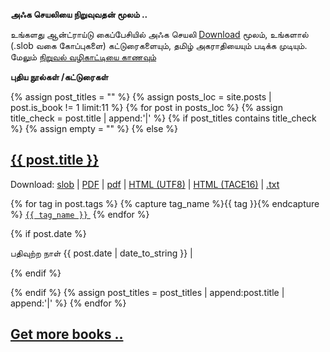 **அஃக செயலியை நிறுவுவதன் மூலம் ..**

<p>உங்களது ஆன்ட்ராய்டு கைப்பேசியில் அஃக செயலி <a href="https://github.com/ThaniThamizhAkarathiKalanjiyam/win_ttak/raw/ttak_apk/ttak_287.apk">Download</a> மூலம், உங்களால் (.slob வகை கோப்புகளை) கட்டுரைகளையும், தமிழ் அகராதியையும் படிக்க முடியும். மேலும் <a href="android">நிறுவல் வழிகாட்டியை காணவும்</a></p>

**புதிய நூல்கள் /கட்டுரைகள்**

{% assign post_titles = "" %}
{% assign posts_loc = site.posts | post.is_book != 1 limit:11 %}
{% for post in posts_loc %}
{% assign title_check = post.title | append:'|' %}
	{% if post_titles contains title_check %}
		{% assign empty = "" %}
	{% else %}
<div class="post">
<h2><a href="{{ site.url}}/{{ post.url }}">{{ post.title }}</a></h2>
<p class="post-link">
Download: <a href="https://github.com/ThaniThamizhAkarathiKalanjiyam/tam_ilakiyam/raw/master/Noolkal/{{ post.permalink }}.slob">slob</a> | <a href="https://github.com/ThaniThamizhAkarathiKalanjiyam/tam_ilakiyam/raw/master/Noolkal/{{ post.permalink }}_A4.pdf">PDF</a> | <a href="https://github.com/ThaniThamizhAkarathiKalanjiyam/tam_ilakiyam/raw/master/Noolkal/{{ post.permalink }}_6inch.pdf">pdf</a> | <a href="https://github.com/ThaniThamizhAkarathiKalanjiyam/tam_ilakiyam/raw/master/Noolkal/{{ post.permalink }}_utf8.html">HTML (UTF8)</a> | <a href="https://github.com/ThaniThamizhAkarathiKalanjiyam/tam_ilakiyam/raw/master/Noolkal/{{ post.permalink }}_tace16.html">HTML (TACE16)</a> | <a href="https://github.com/ThaniThamizhAkarathiKalanjiyam/tam_ilakiyam/raw/master/Noolkal/{{ post.permalink }}_tace.txt">.txt</a>
</p>
<!--p class="post-link"><a href="{{ site.url}}/{{ post.url }}">இயங்கலையில் படிக்க . . .</a></p-->

{% for tag in post.tags %}
{% capture tag_name %}{{ tag }}{% endcapture %}
<a href="/tag/{{ tag_name }}"><code class="highligher-rouge"><nobr>{{ tag_name }}</nobr></code>&nbsp;</a>
{% endfor %}


{% if post.date %}
<p class="post-info">பதிவுற்ற நாள் {{ post.date | date_to_string }} | 
</p>
{% endif %}

{% endif %}
{% assign post_titles = post_titles | append:post.title | append:'|' %}
{% endfor %}

<h2><a class="post-link" href="more_books" class="button button2">Get more books ..
</a></h2>
